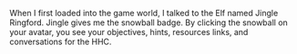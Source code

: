 When I first loaded into the game world, I talked to the Elf named Jingle Ringford. Jingle gives me the snowball badge. By clicking the snowball on your avatar, you see your objectives, hints, resources links, and conversations for the HHC.



